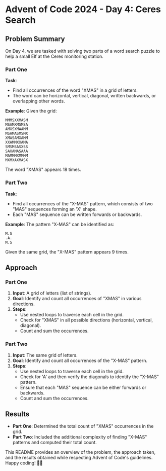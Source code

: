# Advent of Code 2024 - Day 4: Ceres Search

## Problem Summary

On Day 4, we are tasked with solving two parts of a word search puzzle to help a small Elf at the Ceres monitoring station.

### Part One

**Task**:
- Find all occurrences of the word "XMAS" in a grid of letters.
- The word can be horizontal, vertical, diagonal, written backwards, or overlapping other words.

**Example**:
Given the grid:
```
MMMSXXMASM
MSAMXMSMSA
AMXSXMAAMM
MSAMASMSMX
XMASAMXAMM
XXAMMXXAMA
SMSMSASXSS
SAXAMASAAA
MAMMMXMMMM
MXMXAXMASX
```
The word "XMAS" appears 18 times.

### Part Two

**Task**:
- Find all occurrences of the "X-MAS" pattern, which consists of two "MAS" sequences forming an 'X' shape.
- Each "MAS" sequence can be written forwards or backwards.

**Example**:
The pattern "X-MAS" can be identified as:
```
M.S
.A.
M.S
```
Given the same grid, the "X-MAS" pattern appears 9 times.

## Approach

### Part One

1. **Input**: A grid of letters (list of strings).
2. **Goal**: Identify and count all occurrences of "XMAS" in various directions.
3. **Steps**:
   - Use nested loops to traverse each cell in the grid.
   - Check for "XMAS" in all possible directions (horizontal, vertical, diagonal).
   - Count and sum the occurrences.

### Part Two

1. **Input**: The same grid of letters.
2. **Goal**: Identify and count all occurrences of the "X-MAS" pattern.
3. **Steps**:
   - Use nested loops to traverse each cell in the grid.
   - Check for 'A' and then verify the diagonals to identify the "X-MAS" pattern.
   - Ensure that each "MAS" sequence can be either forwards or backwards.
   - Count and sum the occurrences.

## Results

- **Part One**: Determined the total count of "XMAS" occurrences in the grid.
- **Part Two**: Included the additional complexity of finding "X-MAS" patterns and computed their total count.

This README provides an overview of the problem, the approach taken, and the results obtained while respecting Advent of Code's guidelines. Happy coding! 🎄🚀